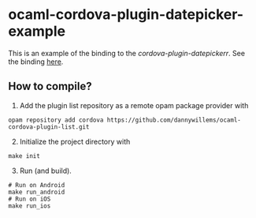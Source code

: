 # ocaml-cordova-plugin-datepicker-example

This is an example of the binding to the *cordova-plugin-datepickerr*. See the
binding [here](https://github.com/dannywillems/ocaml-cordova-plugin-datepicker).

## How to compile?

1. Add the plugin list repository as a remote opam package provider with
```Shell
opam repository add cordova https://github.com/dannywillems/ocaml-cordova-plugin-list.git
```

2. Initialize the project directory with
```
make init
```

3. Run (and build).
```
# Run on Android
make run_android
# Run on iOS
make run_ios
```
